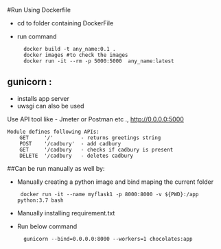 #Run Using Dockerfile

- cd to folder containing DockerFile
- run command 

        docker build -t any_name:0.1 .  
        docker images #to check the images
        docker run -it --rm -p 5000:5000  any_name:latest
    


## gunicorn :
- installs app server
- uwsgi can also be used


Use API tool like - Jmeter or Postman etc ., 
http://0.0.0.0:5000 

    Module defines following APIs:
        GET     '/'         - returns greetings string
        POST    '/cadbury'  - add cadbury            
        GET     '/cadbury   - checks if cadbury is present
        DELETE  '/cadbury   - deletes cadbury
        


##Can be run manually as well by:
 - Manually creating a python image and bind maping the current folder 
    
        docker run -it --name myflask1 -p 8000:8000 -v ${PWD}:/app python:3.7 bash 
    
- Manually installing requirement.txt
- Run below command
        
        gunicorn --bind=0.0.0.0:8000 --workers=1 chocolates:app

